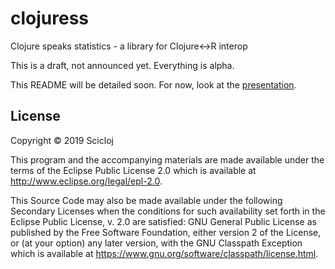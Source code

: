 # clojuress

Clojure speaks statistics - a library for Clojure<->R interop

This is a draft, not announced yet. Everything is alpha.

This README will be detailed soon. For now, look at the [presentation](./doc/presentation20190912.Rmd).

## License

Copyright © 2019 Scicloj 

This program and the accompanying materials are made available under the
terms of the Eclipse Public License 2.0 which is available at
http://www.eclipse.org/legal/epl-2.0.

This Source Code may also be made available under the following Secondary
Licenses when the conditions for such availability set forth in the Eclipse
Public License, v. 2.0 are satisfied: GNU General Public License as published by
the Free Software Foundation, either version 2 of the License, or (at your
option) any later version, with the GNU Classpath Exception which is available
at https://www.gnu.org/software/classpath/license.html.
